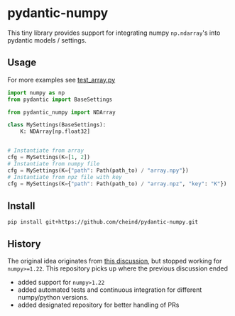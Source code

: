 # pydantic-numpy
This tiny library provides support for integrating numpy `np.ndarray`'s into pydantic models / settings. 

## Usage
For more examples see [test_array.py](./tests/test_array.py)

```python
import numpy as np
from pydantic import BaseSettings

from pydantic_numpy import NDArray

class MySettings(BaseSettings):
    K: NDArray[np.float32]


# Instantiate from array
cfg = MySettings(K=[1, 2])
# Instantiate from numpy file
cfg = MySettings(K={"path": Path(path_to) / "array.npy"})
# Instantiate from npz file with key
cfg = MySettings(K={"path": Path(path_to) / "array.npz", "key": "K"})
```

## Install
```
pip install git+https://github.com/cheind/pydantic-numpy.git
```

## History
The original idea originates from [this discussion](https://gist.github.com/danielhfrank/00e6b8556eed73fb4053450e602d2434), but stopped working for `numpy>=1.22`. This repository picks up where the previous discussion ended
 - added support for `numpy>1.22`
 - added automated tests and continuous integration for different numpy/python versions.
 - added designated repository for better handling of PRs
